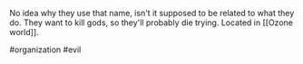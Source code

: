 No idea why they use that name, isn't it supposed to be related to what they do. They want to kill gods, so they'll probably die trying. Located in [[Ozone world]].

#organization #evil 